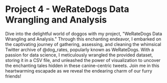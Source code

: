 # Project 4 - WeRateDogs Data Wrangling and Analysis

Dive into the delightful world of doggos with my project, "WeRateDogs Data Wrangling and Analysis." Through this enchanting endeavor, I embarked on the captivating journey of gathering, assessing, and cleaning the whimsical Twitter archive of @dog_rates, popularly known as WeRateDogs. 
With a passion for data science, I meticulously wrangled the provided dataset, storing it in a CSV file, and unleashed the power of visualization to uncover the enchanting tales hidden in these canine-centric tweets. Join me in this heartwarming escapade as we reveal the endearing charm of our furry friends!
